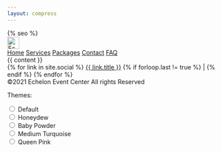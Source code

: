 ```yaml
---
layout: compress
---
```


<!doctype html>
<html lang="en">

<head>
    <meta charset="utf-8">
    <meta name="viewport" content="width=device-width, initial-scale=1">
    {% seo %}
    <link rel="apple-touch-icon" sizes="180x180" href="{{ site.baseurl }}{% link assets/icon/apple-touch-icon.png %}">
    <link rel="icon" type="image/png" sizes="32x32" href="{{ site.baseurl }}{% link assets/icon/favicon-32x32.png %}">
    <link rel="icon" type="image/png" sizes="16x16" href="{{ site.baseurl }}{% link assets/icon/favicon-16x16.png %}">
    <link rel="manifest" href="{{ site.baseurl }}{% link site.webmanifest %}">
    <link rel="mask-icon" href="{{ site.baseurl }}{% link assets/icon/safari-pinned-tab.svg %}" color="#333333">
    <meta name="msapplication-TileColor" content="#ffffff">
    <meta name="theme-color" content="#ffffff">
    <link rel="stylesheet" href="{{ site.baseurl }}{% link assets/styles/style-default.scss %}">
</head>
<body>
    <nav class="navbar is-fixed-top navbar-boxshadow" role="navigation" aria-label="main navigation">
            <div class="navbar-brand">
                <a class="navbar-item" href="{{ site.baseurl }}/">
                    <img src="{{ site.baseurl }}{% link assets/images/logo-text.png %}" height="28" alt="Echelon">
                </a>
                <a class="navbar-burger" aria-label="menu" aria-expanded="false" data-target="main-navbar" role="button">
                    <span></span>
                    <span></span>
                    <span></span>
                </a>
            </div>
            <div id="main-navbar" class="navbar-menu">
                <div class="navbar-start is-uppercase">
                    <a class="navbar-item" href="{{ site.baseurl }}/">Home</a>
                    <a class="navbar-item" href="{{ site.baseurl }}/services">Services</a>
                    <a class="navbar-item" href="{{ site.baseurl }}/packages">Packages</a>
                    <a class="navbar-item" href="{{ site.baseurl }}/contact">Contact</a>
                    <a class="navbar-item" href="{{ site.baseurl }}/faq">FAQ</a>
                </div>
            </div>
    </nav>
    <main>
        {{ content }}
    </main>
    <footer class="footer has-text-centered">
        <div class="social-links">
            {% for link in site.social %}
                <a href="{{ link.src }}">{{ link.title }}</a>
                {% if forloop.last != true %}
                |
                {% endif %}
            {% endfor %}
        </div>
        <div>
            &copy;2021 Echelon Event Center All rights Reserved
        </div>
        <div>
            <div class="display-inline"></div>
            <div class="theme-selector display-inline">
                <p>Themes: </p>
                <input type="radio" id="theme-default" name="theme" value="{{ site.baseurl }}/assets/styles/style-default.css"
                    data-target='link[rel="stylesheet"]'>
                <label for="theme-default">Default</label>
                <br />
                <input type="radio" id="theme-1" name="theme" value="{{ site.baseurl }}/assets/styles/style-1.css"
                    data-target='link[rel="stylesheet"]'>
                <label for="theme-1">Honeydew</label>
                <br />
                <input type="radio" id="theme-2" name="theme" value="{{ site.baseurl }}/assets/styles/style-2.css"
                    data-target='link[rel="stylesheet"]'>
                <label for="theme-2">Baby Powder</label>
                <br />
                <input type="radio" id="theme-3" name="theme" value="{{ site.baseurl }}/assets/styles/style-3.css"
                    data-target='link[rel="stylesheet"]'>
                <label for="theme-3">Medium Turquoise</label>
                <br />
                <input type="radio" id="theme-4" name="theme" value="{{ site.baseurl }}/assets/styles/style-4.css"
                    data-target='link[rel="stylesheet"]'>
                <label for="theme-4">Queen Pink</label>
                <br />
            </div>
            <div class="display-inline"></div>
        </div>
    </footer>
    <script src="{{ site.baseurl }}{% link assets/js/main.js %}"></script>
</body>
</html>